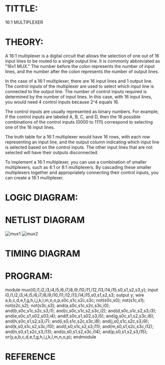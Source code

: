 # TITTLE:
16:1 MULTIPLEXER

# THEORY:
A 16:1 multiplexer is a digital circuit that allows the selection of one out of 16 input lines to be routed to a single output line. It is commonly abbreviated as "16x1 MUX." The number before the colon represents the number of input lines, and the number after the colon represents the number of output lines.

In the case of a 16:1 multiplexer, there are 16 input lines and 1 output line. The control inputs of the multiplexer are used to select which input line is connected to the output line. The number of control inputs required is determined by the number of input lines. In this case, with 16 input lines, you would need 4 control inputs because 2^4 equals 16.

The control inputs are usually represented as binary numbers. For example, if the control inputs are labeled A, B, C, and D, then the 16 possible combinations of the control inputs (0000 to 1111) correspond to selecting one of the 16 input lines.

The truth table for a 16:1 multiplexer would have 16 rows, with each row representing an input line, and the output column indicating which input line is selected based on the control inputs. The other input lines that are not selected will have their outputs disconnected.

To implement a 16:1 multiplexer, you can use a combination of smaller multiplexers, such as 4:1 or 8:1 multiplexers. By cascading these smaller multiplexers together and appropriately connecting their control inputs, you can create a 16:1 multiplexer.

# LOGIC DIAGRAM:



# NETLIST DIAGRAM
![mux1](https://github.com/LavanyaMuraleedharan/Simulation-project--Digital-Electronics/assets/120103862/82eab42d-02ee-44e1-b373-fa6e586b1b16)
![mux2](https://github.com/LavanyaMuraleedharan/Simulation-project--Digital-Electronics/assets/120103862/161a13d3-ea93-4c1f-a562-e52c752ecd0c)


# TIMING DIAGRAM

# PROGRAM:
module mux(i0,i1,i2,i3,i4,i5,i6,i7,i8,i9,i10,i11,i12,i13,i14,i15,s0,s1,s2,s3,y);
input i0,i1,i2,i3,i4,i5,i6,i7,i8,i9,i10,i11,i12,i13,i14,i15,s0,s1,s2,s3;
output y;
wire a,b,c,d,e,f,g,h,i,j,k,l,m,n,o,p,s0c,s1c,s2c,s3c;
not(s0c,s0);
not(s1c,s1);
not(s2c,s2);
not(s3c,s3);
and(a,s0c,s1c,s2c,s3c,i0);
and(b,s0c,s1c,s2c,s3,i1);
and(c,s0c,s1c,s2,s3c,i2);
and(d,s0c,s1c,s2,s3,i3);
and(e,s0c,s1,s02,s03,i4);
and(f,s0c,s1,s02,s3,i5);
and(g,s0c,s1,s2,s3c,i6);
and(h,s0c,s1,s2,s3,i7);
and(i,s0,s1c,s2c,s3c,i8);
and(j,s0,s1c,s2c,s3,i9);
and(k,s0,s1c,s2,s3c,i10);
and(l,s0,s1c,s2,s3,i11);
and(m,s0,s1,s2c,s3c,i12);
and(n,s0,s1,s2c,s3,i13);
and(o,s0,s1,s2,s3c,i14);
and(p,s0,s1,s2,s3,i15);
or(y,a,b,c,d,e,f,g,h,i,j,k,l,m,n,o,p);
endmodule  

# REFERENCE

